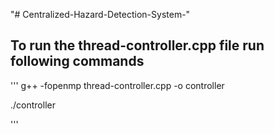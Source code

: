 "# Centralized-Hazard-Detection-System-"

## To run the thread-controller.cpp file run following commands

'''
g++ -fopenmp thread-controller.cpp -o controller

./controller

'''
